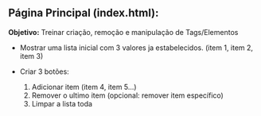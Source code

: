 ## Página Principal (index.html):
**Objetivo:** Treinar criação, remoção e manipulação de Tags/Elementos

- Mostrar uma lista inicial com 3 valores ja estabelecidos. (item 1, item 2, item 3)

- Criar 3 botões:
	1. Adicionar item (item 4, item 5...)
	2. Remover o ultimo item (opcional: remover item específico)
	3. Limpar a lista toda